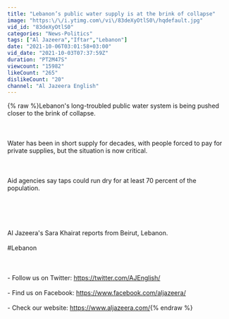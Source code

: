 ```yaml
---
title: "Lebanon’s public water supply is at the brink of collapse"
image: "https:\/\/i.ytimg.com\/vi\/83deXyOtlS0\/hqdefault.jpg"
vid_id: "83deXyOtlS0"
categories: "News-Politics"
tags: ["Al Jazeera","Iftar","Lebanon"]
date: "2021-10-06T03:01:58+03:00"
vid_date: "2021-10-03T07:37:59Z"
duration: "PT2M47S"
viewcount: "15982"
likeCount: "265"
dislikeCount: "20"
channel: "Al Jazeera English"
---
```

{% raw %}Lebanon's long-troubled public water system is being pushed closer to the brink of collapse.<br /><br /> <br /><br />Water has been in short supply for decades, with people forced to pay for private supplies, but the situation is now critical.<br /><br /> <br /><br />Aid agencies say taps could run dry for at least 70 percent of the population.<br /><br /> <br /><br /> <br /><br />Al Jazeera's Sara Khairat reports from Beirut, Lebanon.<br /><br />#Lebanon<br /><br /><br /><br />- Follow us on Twitter: <a rel="nofollow" target="blank" href="https://twitter.com/AJEnglish/">https://twitter.com/AJEnglish/</a><br /><br />- Find us on Facebook: <a rel="nofollow" target="blank" href="https://www.facebook.com/aljazeera/">https://www.facebook.com/aljazeera/</a><br /><br />- Check our website: <a rel="nofollow" target="blank" href="https://www.aljazeera.com/">https://www.aljazeera.com/</a>{% endraw %}
